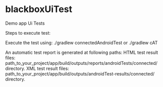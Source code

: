 # blackboxUiTest
Demo app Ui Tests

Steps to execute test:

Execute the test using:
./gradlew connectedAndroidTest 
or
./gradlew cAT

An automatic test report is generated at following paths:
HTML test result files: path_to_your_project/app/build/outputs/reports/androidTests/connected/ directory.
XML test result files: path_to_your_project/app/build/outputs/androidTest-results/connected/ directory.

  
